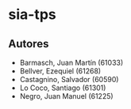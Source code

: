 # sia-tps

## Autores
- Barmasch, Juan Martín (61033)
- Bellver, Ezequiel (61268)
- Castagnino, Salvador (60590)
- Lo Coco, Santiago (61301)
- Negro, Juan Manuel (61225)
